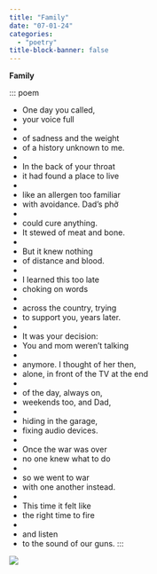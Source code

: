```yaml
---
title: "Family"
date: "07-01-24"
categories:
  - "poetry"
title-block-banner: false
---
```


**Family**

::: poem
-   One day you called,
-   your voice full
-   &nbsp;
-   of sadness and the weight
-   of a history unknown to me.
-   &nbsp;
-   In the back of your throat
-   it had found a place to live
-   &nbsp;
-   like an allergen too familiar
-   with avoidance. Dad’s phở
-   &nbsp;
-   could cure anything.
-   It stewed of meat and bone.
-   &nbsp;
-   But it knew nothing
-   of distance and blood.
-   &nbsp;
-   I learned this too late
-   choking on words
-   &nbsp;
-   across the country, trying
-   to support you, years later.
-   &nbsp;
-   It was your decision:
-   You and mom weren’t talking 
-   &nbsp;
-   anymore. I thought of her then, 
-   alone, in front of the TV at the end
-   &nbsp;
-   of the day, always on,
-   weekends too, and Dad,
-   &nbsp;
-   hiding in the garage,
-   fixing audio devices.
-   &nbsp;
-   Once the war was over
-   no one knew what to do
-   &nbsp;
-   so we went to war
-   with one another instead.
-   &nbsp;
-   This time it felt like 
-   the right time to fire
-   &nbsp;
-   and listen 
-   to the sound of our guns.
:::

![](https://substackcdn.com/image/fetch/w_1456,c_limit,f_webp,q_auto:good,fl_progressive:steep/https%3A%2F%2Fsubstack-post-media.s3.amazonaws.com%2Fpublic%2Fimages%2Fbada42f5-7f8b-46e1-aeb8-75b8e476f3e7_2599x2767.heic)